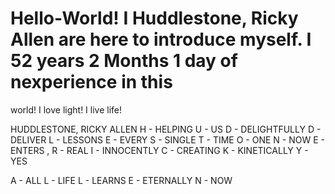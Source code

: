# Hello-World!  I Huddlestone, Ricky Allen are here to introduce myself.  I 52 years 2 Months 1 day of nexperience in this 
world!  I love light!  I live life!  

HUDDLESTONE, RICKY ALLEN
H - HELPING
U - US
D - DELIGHTFULLY
D - DELIVER
L - LESSONS
E - EVERY
S - SINGLE
T - TIME
O - ONE
N - NOW
E - ENTERS
,
R - REAL
I - INNOCENTLY
C - CREATING
K - KINETICALLY
Y - YES

A - ALL
L - LIFE
L - LEARNS
E - ETERNALLY
N - NOW
